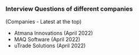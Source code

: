 ### Interview Questions of different companies
(Companies - Latest at the top)

- Atmana Innovations (April 2022)
- MAQ Software (April 2022)
- uTrade Solutions (April 2022)